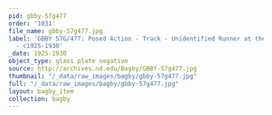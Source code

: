 ```yaml
---
pid: gbby-57g477
order: '1031'
file_name: gbby-57g477.jpg
label: 'GBBY 57G/477: Posed Action - Track - Unidentified Runner at the Starting Line
  - c1925-1930'
_date: 1925-1930
object_type: glass plate negative
source: http://archives.nd.edu/Bagby/GBBY-57g477.jpg
thumbnail: "/_data/raw_images/bagby/gbby-57g477.jpg"
full: "/_data/raw_images/bagby/gbby-57g477.jpg"
layout: bagby_item
collection: bagby
---
```

